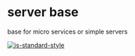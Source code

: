 # server base

base for micro services or simple servers

[![js-standard-style](https://cdn.rawgit.com/feross/standard/master/badge.svg)](https://github.com/feross/standard)

